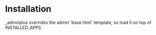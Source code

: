 # Installation

_adminplus overrides the admin 'base.html' template, so load it on top
of INSTALLED_APPS.
